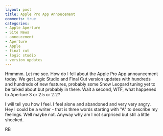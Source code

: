 ```yaml
---
layout: post
title: Apple Pro App Annoucement
comments: true
categories:
- Apple Aperture
- Site News
- annoucement
- Aperture
- Apple
- final cut
- logic studio
- version updates
---
```

Hmmmm. Let me see. How do I fell about the Apple Pro App announcement today. We get Logic Studio and Final Cut version updates with hundreds and hundreds of new features, probably some Snow Leopard tuning yet to be talked about but probably in there. Wait a second, WTF, what happened to Aperture 3 or 2.5 or 2.2? 

I will tell you how I feel. I feel alone and abandoned and very very angry. Hey I could be a writer - that is three words starting with "A" to describe my feelings. Well maybe not. Anyway why am I not surprised but still a little shocked.

RB